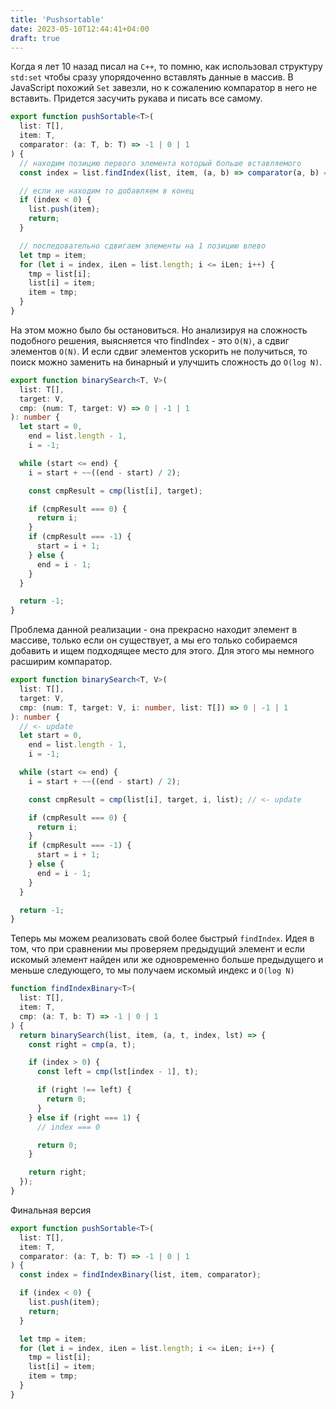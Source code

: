 ```yaml
---
title: 'Pushsortable'
date: 2023-05-10T12:44:41+04:00
draft: true
---
```


Когда я лет 10 назад писал на `C++`, то помню, как использовал структуру `std:set` чтобы сразу упорядоченно вставлять данные в массив. В JavaScript похожий `Set` завезли, но к сожалению компаратор в него не вставить. Придется засучить рукава и писать все самому.

```ts
export function pushSortable<T>(
  list: T[],
  item: T,
  comparator: (a: T, b: T) => -1 | 0 | 1
) {
  // находим позицию первого элемента который больше вставляемого
  const index = list.findIndex(list, item, (a, b) => comparator(a, b) === -1);

  // если не находим то добавляем в конец
  if (index < 0) {
    list.push(item);
    return;
  }

  // последовательно сдвигаем элементы на 1 позицию влево
  let tmp = item;
  for (let i = index, iLen = list.length; i <= iLen; i++) {
    tmp = list[i];
    list[i] = item;
    item = tmp;
  }
}
```

На этом можно было бы остановиться. Но анализируя на сложность подобного решения, выясняется что findIndex - это `O(N)`, а сдвиг элементов `O(N)`. И если сдвиг элементов ускорить не получиться, то поиск можно заменить на бинарный и улучшить сложность до `O(log N)`.

```ts
export function binarySearch<T, V>(
  list: T[],
  target: V,
  cmp: (num: T, target: V) => 0 | -1 | 1
): number {
  let start = 0,
    end = list.length - 1,
    i = -1;

  while (start <= end) {
    i = start + ~~((end - start) / 2);

    const cmpResult = cmp(list[i], target);

    if (cmpResult === 0) {
      return i;
    }
    if (cmpResult === -1) {
      start = i + 1;
    } else {
      end = i - 1;
    }
  }

  return -1;
}
```

Проблема данной реализации - она прекрасно находит элемент в массиве, только если он существует, а мы его только собираемся добавить и ищем подходящее место для этого. Для этого мы немного расширим компаратор.

```ts
export function binarySearch<T, V>(
  list: T[],
  target: V,
  cmp: (num: T, target: V, i: number, list: T[]) => 0 | -1 | 1
): number {
  // <- update
  let start = 0,
    end = list.length - 1,
    i = -1;

  while (start <= end) {
    i = start + ~~((end - start) / 2);

    const cmpResult = cmp(list[i], target, i, list); // <- update

    if (cmpResult === 0) {
      return i;
    }
    if (cmpResult === -1) {
      start = i + 1;
    } else {
      end = i - 1;
    }
  }

  return -1;
}
```

Теперь мы можем реализовать свой более быстрый `findIndex`. Идея в том, что при сравнении мы проверяем предыдущий элемент и если искомый элемент найден или же одновременно больше предыдущего и меньше следующего, то мы получаем искомый индекс и `O(log N)`

```ts
function findIndexBinary<T>(
  list: T[],
  item: T,
  cmp: (a: T, b: T) => -1 | 0 | 1
) {
  return binarySearch(list, item, (a, t, index, lst) => {
    const right = cmp(a, t);

    if (index > 0) {
      const left = cmp(lst[index - 1], t);

      if (right !== left) {
        return 0;
      }
    } else if (right === 1) {
      // index === 0

      return 0;
    }

    return right;
  });
}
```

Финальная версия

```ts
export function pushSortable<T>(
  list: T[],
  item: T,
  comparator: (a: T, b: T) => -1 | 0 | 1
) {
  const index = findIndexBinary(list, item, comparator);

  if (index < 0) {
    list.push(item);
    return;
  }

  let tmp = item;
  for (let i = index, iLen = list.length; i <= iLen; i++) {
    tmp = list[i];
    list[i] = item;
    item = tmp;
  }
}
```
